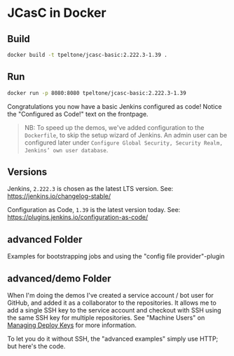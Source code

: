 # JCasC in Docker

## Build

```bash
docker build -t tpeltone/jcasc-basic:2.222.3-1.39 .
```

## Run

```bash
docker run -p 8080:8080 tpeltone/jcasc-basic:2.222.3-1.39
```

Congratulations you now have a basic Jenkins configured as code!
    Notice the "Configured as Code!" text on the frontpage.

> NB: To speed up the demos, we've added configuration to the `Dockerfile`,
> to skip the setup wizard of Jenkins.
> An admin user can be configured later under
> `Configure Global Security, Security Realm, Jenkins’ own user database`.

## Versions

Jenkins, `2.222.3` is chosen as the latest LTS version. See: <https://jenkins.io/changelog-stable/>

Configuration as Code, `1.39` is the latest version today. See: <https://plugins.jenkins.io/configuration-as-code/>

## advanced Folder

Examples for bootstrapping jobs and using the "config file provider"-plugin

## advanced/demo Folder

When I'm doing the demos I've created a service account / bot user for GitHub,
    and added it as a collaborator to the repositories.
    It allows me to add a single SSH key to the service account and
    checkout with SSH using the same SSH key for multiple repositories.
    See "Machine Users" on
    [Managing Deploy Keys](https://developer.github.com/v3/guides/managing-deploy-keys/#machine-users)
    for more information.

To let you do it without SSH, the "advanced examples" simply use HTTP;
    but here's the code.
